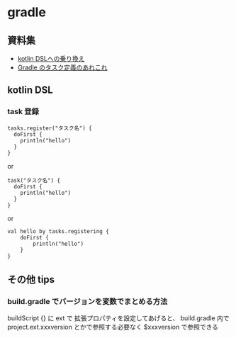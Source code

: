 

# gradle

## 資料集

- [kotlin DSLへの乗り換え](https://blog1.mammb.com/entry/2020/11/14/090000)
- [Gradle のタスク定義のあれこれ](https://qiita.com/opengl-8080/items/0a192b62ee87d8ac7578)

## kotlin DSL

### task 登録

```
tasks.register("タスク名") {  
  doFirst {  
    println("hello")  
  }  
}  
```
or  
```  
task("タスク名") {  
  doFirst {  
    println("hello")  
  }  
}  
```
or  
``` 
val hello by tasks.registering {  
    doFirst {  
        println("hello")  
    }  
}
```


## その他 tips
###  build.gradle でバージョンを変数でまとめる方法

buildScript {} に ext で 拡張プロパティを設定してあげると、 build.gradle 内で project.ext.xxxversion とかで参照する必要なく $xxxversion で参照できる


<!--stackedit_data:
eyJoaXN0b3J5IjpbMjE0MTk2NDAzMSwtOTg2MDIyNTMxXX0=
-->